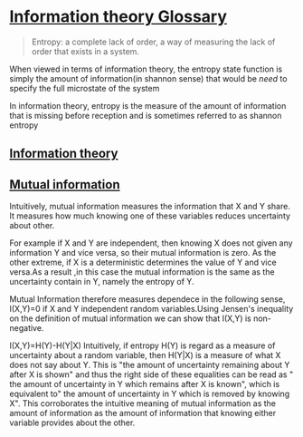# [Information theory Glossary](https://en.wikipedia.org/wiki/Entropy)

>Entropy: a complete lack of order, a way of measuring the lack of order that exists in a system. 

When viewed in terms of information theory, the entropy state function is simply the amount of information(in shannon sense) that would be
*need* to specify the full microstate of the system

In information theory, entropy is the measure of the amount of information that is missing before reception and is sometimes referred to as
shannon entropy

## [Information theory](https://en.wikipedia.org/wiki/Information_theory)


## [Mutual information](https://en.wikipedia.org/wiki/Mutual_information)
Intuitively, mutual information measures the information that X and Y share. It measures how much knowing one of these variables
reduces uncertainty about other. 

For example if X and Y are independent, then knowing X does not given any information Y and vice versa, so
their mutual information is zero. As the other extreme,  if X is a deterministic determines the value of Y and vice versa.As a result
,in this case the mutual information is the same as the uncertainty contain in Y, namely the entropy of Y.

Mutual Information therefore measures dependece in the following sense, I(X,Y)=0 if X and Y independent random variables.Using Jensen's inequality on the definition of mutual information we can show that I(X,Y) is non-negative.

I(X,Y)=H(Y)-H(Y|X)
Intuitively, if entropy H(Y) is regard as a measure of uncertainty about a random variable, then H(Y|X) is a measure of what X does not say about Y. This is "the amount of uncertainty remaining about Y after X is shown" and thus the right side  of these equalities can be read as
" the amount of uncertainty in Y which remains after X is known", which is equivalent to" the amount of uncertainty in Y which is removed by knowing X". This corroborates the intuitive meaning of mutual information as the amount of information as the amount of information that knowing either variable provides about the other.




